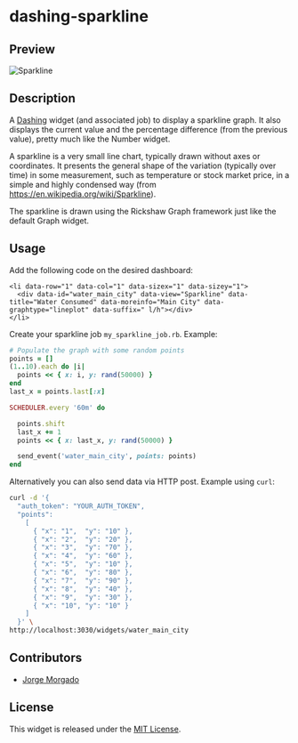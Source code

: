 # dashing-sparkline

## Preview

![Sparkline](https://raw.githubusercontent.com/wiki/jorgemorgado/dashing-sparkline/sparkline.png)

## Description

A [Dashing](http://shopify.github.com/dashing) widget (and associated job)
to display a sparkline graph. It also displays the current value and the
percentage difference (from the previous value), pretty much like the Number
widget.

A sparkline is a very small line chart, typically drawn without axes or
coordinates. It presents the general shape of the variation (typically over
time) in some measurement, such as temperature or stock market price, in a
simple and highly condensed way (from https://en.wikipedia.org/wiki/Sparkline).

The sparkline is drawn using the Rickshaw Graph framework just like the
default Graph widget.

## Usage

Add the following code on the desired dashboard:

```erb
<li data-row="1" data-col="1" data-sizex="1" data-sizey="1">
  <div data-id="water_main_city" data-view="Sparkline" data-title="Water Consumed" data-moreinfo="Main City" data-graphtype="lineplot" data-suffix=" l/h"></div>
</li>
```

Create your sparkline job `my_sparkline_job.rb`. Example:

```ruby
# Populate the graph with some random points
points = []
(1..10).each do |i|
  points << { x: i, y: rand(50000) }
end
last_x = points.last[:x]

SCHEDULER.every '60m' do

  points.shift
  last_x += 1
  points << { x: last_x, y: rand(50000) }

  send_event('water_main_city', points: points)
end
```

Alternatively you can also send data via HTTP post. Example using `curl`:

```sh
curl -d '{
  "auth_token": "YOUR_AUTH_TOKEN",
  "points":
    [
      { "x": "1",  "y": "10" },
      { "x": "2",  "y": "20" },
      { "x": "3",  "y": "70" },
      { "x": "4",  "y": "60" },
      { "x": "5",  "y": "10" },
      { "x": "6",  "y": "80" },
      { "x": "7",  "y": "90" },
      { "x": "8",  "y": "40" },
      { "x": "9",  "y": "30" },
      { "x": "10", "y": "10" }
    ]
  }' \
http://localhost:3030/widgets/water_main_city
```

## Contributors

- [Jorge Morgado](https://github.com/jorgemorgado)

## License

This widget is released under the [MIT License](http://www.opensource.org/licenses/MIT).
